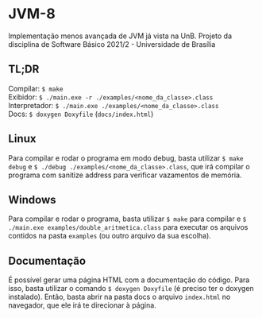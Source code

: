 # JVM-8
Implementação menos avançada de JVM já vista na UnB. Projeto da disciplina de Software Básico 2021/2 - Universidade de Brasília

## TL;DR
Compilar: `$ make`  
Exibidor: `$ ./main.exe -r ./examples/<nome_da_classe>.class`  
Interpretador: `$ ./main.exe ./examples/<nome_da_classe>.class`  
Docs: `$ doxygen Doxyfile` (`docs/index.html`)

## Linux
Para compilar e rodar o programa em modo debug, basta utilizar `$ make debug` e `$ ./debug ./examples/<nome_da_classe>.class`, que irá compilar o programa com sanitize address para verificar vazamentos de memória.

## Windows
Para compilar e rodar o programa, basta utilizar `$ make` para compilar e `$ ./main.exe examples/double_aritmetica.class` para executar os arquivos contidos na pasta `examples` (ou outro arquivo da sua escolha). 

## Documentação
É possível gerar uma página HTML com a documentação do código. Para isso, basta utilizar o comando `$ doxygen Doxyfile` (é preciso ter o doxygen instalado). Então, basta abrir na pasta docs o arquivo `index.html` no navegador, que ele irá te direcionar à página.